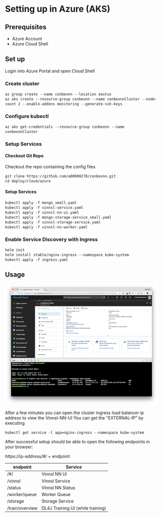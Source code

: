 # Setting up in Azure (AKS)
## Prerequisites
- Azure Account
- Azure Cloud Shell

## Set up

Login into Azure Portal and open Cloud Shell

### Create cluster
```
az group create --name conbexnn --location eastus
az aks create --resource-group conbexnn --name conbexnnCluster --node-count 2 --enable-addons monitoring --generate-ssh-keys
```

### Configure kubectl

```
az aks get-credentials --resource-group conbexnn --name conbexnnCluster
```

### Setup Services

#### Checkout Git Repo

Checkout the repo containing the config files

```
git clone https://github.com/a00908270/conbexnn.git
cd deploy/cloud/azure 
```

#### Setup Services

```
kubectl apply -f mongo_small.yaml
kubectl apply -f vinnsl-service.yaml
kubectl apply -f vinnsl-nn-ui.yaml
kubectl apply -f mongo-storage-service_small.yaml 
kubectl apply -f vinnsl-storage-service.yaml
kubectl apply -f vinnsl-nn-worker.yaml
```

### Enable Service Discovery with Ingress
```
helm init
helm install stable/nginx-ingress --namespace kube-system 
kubectl apply -f ingress.yaml
```

## Usage

![azure_console](img/azure_console.png)

After a few minutes you can open the cluster ingress load balancer ip address to view the Vinnsl-NN-UI
You can get the "EXTERNAL-IP" by executing

```
kubectl get service -l app=nginx-ingress --namespace kube-system
```

After successful setup should be able to open the following endpoints in your browser:

https://ip-address/#/ + endpoint

| endpoint        | Service                           |
| --------------- | --------------------------------- |
| /#/             | Vinnsl NN UI                      |
| /vinnsl         | Vinnsl Service                    |
| /status         | Vinnsl NN Status                  |
| /worker/queue   | Worker Queue                      |
| /storage        | Storage Service                   |
| /train/overview | DL4J Training UI (while training) |

